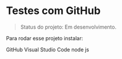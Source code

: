 <h1> Testes com GitHub</h1>

> Status do projeto: Em desenvolvimento.

Para rodar esse projeto instalar:

GitHub
Visual Studio Code
node js

